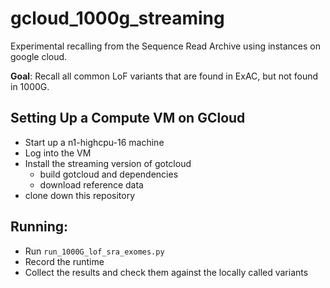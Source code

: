 # gcloud_1000g_streaming #
Experimental recalling from the Sequence Read Archive using instances on google cloud.

**Goal**: Recall all common LoF variants that are found in ExAC, but not found in 1000G.

## Setting Up a Compute VM on GCloud ##
- Start up a n1-highcpu-16 machine
- Log into the VM
- Install the streaming version of gotcloud 
    - build gotcloud and dependencies
    - download reference data
- clone down this repository

## Running: ##
- Run `run_1000G_lof_sra_exomes.py`
- Record the runtime
- Collect the results and check them against the locally called variants
